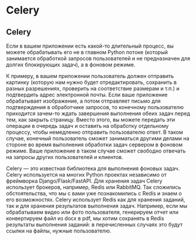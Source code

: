 # Celery

## Celery

Если в вашем приложении есть какой-то длительный процесс, вы можете обрабатывать его не в главном Python потоке (который
занимается обработкой запросов пользователей и не предназначен для долгих блокирующих задач), а в фоновом режиме.

К примеру, в вашем приложении пользователь должен отправить картинку (которую нам нужно будет отредактировать, сохранить
в разных разрешениях, проверить на соответствие размерам и т.п.) и подтвердить адрес электронной почты. Если ваше
приложение обрабатывает изображение, а потом отправляет письмо для подтверждения в обработчике запросов, то конечному
пользователю приходится зачем-то ждать завершения выполнения обеих задач перед тем, как закрыть страницу. Вместо этого,
вы можете передать эти операции в очередь задач и оставить на обработку отдельному процессу, чтобы немедленно отправить
пользователю ответ. В таком случае, конечный пользователь сможет заниматься другими делами на стороне во время
выполнения обработки задач сервером в фоновом режиме. Ваше приложение в таком случае сможет свободно отвечать на запросы
других пользователей и клиентов.

Celery — это известная библиотека для выполнения фоновых задач. Celery используется на многих Python проектах независимо
от фреймворка Django/Flask/FastAPI. Для хранения задач Celery использует брокеров, например, Redis или RabbitMQ. Так
сложились обстоятельства, что мы с вами уже познакомились с Redis и знаем о его возможностях. Celery использует Redis
как для хранения заданий, так и для хранения результатов выполнения задач. Например, если мы обрабатываем видео или фото
пользователя, генерируем отчет или конвертируем файл из docx в pdf, мы хотим сохранять в Redis результаты выполнения
заданий: в перечисленных случаях это будут ссылки на файлы, нужные пользователю.

